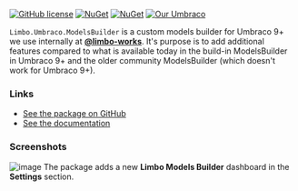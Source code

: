 [![GitHub license](https://img.shields.io/badge/license-MIT-blue.svg)](LICENSE.md) [![NuGet](https://img.shields.io/nuget/vpre/Limbo.Umbraco.ModelsBuilder.svg)](https://www.nuget.org/packages/Limbo.Umbraco.ModelsBuilder) [![NuGet](https://img.shields.io/nuget/dt/Limbo.Umbraco.ModelsBuilder.svg)](https://www.nuget.org/packages/Limbo.Umbraco.ModelsBuilder) [![Our Umbraco](https://img.shields.io/badge/our-umbraco-%233544B1)](https://our.umbraco.com/packages/developer-tools/limbo-models-builder/)

`Limbo.Umbraco.ModelsBuilder` is a custom models builder for Umbraco 9+ we use internally at [**@limbo-works**](https://github.com/limbo-works). It's purpose is to add additional features compared to what is available today in the build-in ModelsBuilder in Umbraco 9+ and the older community ModelsBuilder (which doesn't work for Umbraco 9+).

### Links

- [See the package on GitHub](https://github.com/limbo-works/Limbo.Umbraco.ModelsBuilder)
- [See the documentation](https://packages.limbo.works/5557c07c)

### Screenshots

![image](https://user-images.githubusercontent.com/3634580/201045745-2ff9866a-ab33-4566-b69f-ee8456f0f61a.png)
The package adds a new **Limbo Models Builder** dashboard in the **Settings** section.